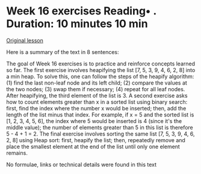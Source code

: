 # Week 16 exercises Reading• . Duration: 10 minutes 10 min

[Original lesson](https://www.coursera.org/learn/uol-fundamentals-of-computer-science/supplement/BAUwQ/week-16-exercises)

Here is a summary of the text in 8 sentences:

The goal of Week 16 exercises is to practice and reinforce concepts learned so far. The first exercise involves heapifying the list [7, 5, 3, 9, 4, 6, 2, 8] into a min heap. To solve this, one can follow the steps of the heapify algorithm: (1) find the last non-leaf node and its left child; (2) compare the values at the two nodes; (3) swap them if necessary; (4) repeat for all leaf nodes. After heapifying, the third element of the list is 3. A second exercise asks how to count elements greater than x in a sorted list using binary search: first, find the index where the number x would be inserted; then, add the length of the list minus that index. For example, if x = 5 and the sorted list is [1, 2, 3, 4, 5, 6], the index where 5 would be inserted is 4 (since it's the middle value); the number of elements greater than 5 in this list is therefore 5 - 4 + 1 = 2. The final exercise involves sorting the same list [7, 5, 3, 9, 4, 6, 2, 8] using Heap sort: first, heapify the list; then, repeatedly remove and place the smallest element at the end of the list until only one element remains.

No formulae, links or technical details were found in this text

